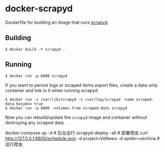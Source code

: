 docker-scrapyd
==============

Dockerfile for building an image that runs [scrapyd](http://scrapyd.readthedocs.org/).

Building
--------

```
$ docker build -t scrapyd .
```

Running
-------

```
$ docker run -p 6800 scrapyd
```

If you want to persist logs or scraped items export files, create a
data-only container and link to it when running scrapyd:

```
$ docker run -v /var/lib/scrapyd -v /var/log/scrapyd -name scraped-data busybox true
$ docker run -p 6800 -volumes-from scraped-data scrapyd
```

Now you can rebuild/update the `scrapyd` image and container without
destroying any scraped data.

docker-compose up -d # 后台运行
scrapyd-deploy -all  # 部署爬虫
curl http://127.0.0.1:6800/schedule.json -d project=VeNews -d spider=oschina # 运行爬虫
